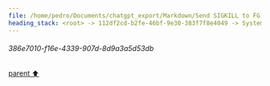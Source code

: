 ```yaml
---
file: /home/pedro/Documents/chatgpt_export/Markdown/Send SIGKILL to FG Process.md
heading_stack: <root> -> 112df2cd-b2fe-46bf-9e30-383f7f8e4049 -> System -> 386e7010-f16e-4339-907d-8d9a3a5d53db
---
```

###### 386e7010-f16e-4339-907d-8d9a3a5d53db
[parent ⬆️](#112df2cd-b2fe-46bf-9e30-383f7f8e4049)
